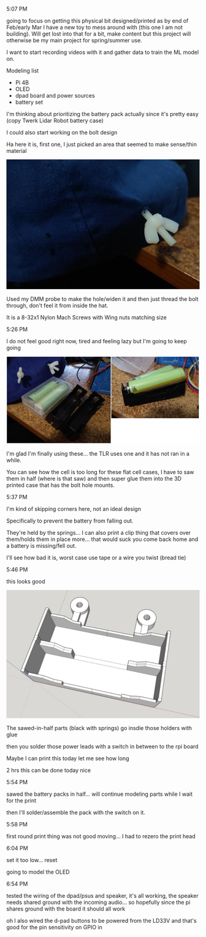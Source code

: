 5:07 PM

going to focus on getting this physical bit designed/printed as by end of Feb/early Mar I have a new toy to mess around with (this one I am not building). Will get lost into that for a bit, make content but this project will otherwise be my main project for spring/summer use.

I want to start recording videos with it and gather data to train the ML model on.

Modeling list

- Pi 4B
- OLED
- dpad board and power sources
- battery set

I'm thinking about prioritizing the battery pack actually since it's pretty easy (copy Twerk Lidar Robot battery case)

I could also start working on the bolt design

Ha here it is, first one, I just picked an area that seemed to make sense/thin material

<img src="../images/bolt-in-hat.JPG"/>

Used my DMM probe to make the hole/widen it and then just thread the bolt through, don't feel it from inside the hat.

It is a 8-32x1 Nylon Mach Screws with Wing nuts matching size

5:26 PM

I do not feel good right now, tired and feeling lazy but I'm going to keep going

<img src="../images/batteries.JPG"/>

I'm glad I'm finally using these... the TLR uses one and it has not ran in a while.

You can see how the cell is too long for these flat cell cases, I have to saw them in half (where is that saw) and then super glue them into the 3D printed case that has the bolt hole mounts.

5:37 PM

I'm kind of skipping corners here, not an ideal design

Specifically to prevent the battery from falling out.

They're held by the springs... I can also print a clip thing that covers over them/holds them in place more... that would suck you come back home and a battery is missing/fell out.

I'll see how bad it is, worst case use tape or a wire you twist (bread tie)

5:46 PM

this looks good

<img src="../images/simple-parallel-battery-box.JPG"/>

The sawed-in-half parts (black with springs) go insdie those holders with glue

then you solder those power leads with a switch in between to the rpi board

Maybe I can print this today let me see how long

2 hrs this can be done today nice

5:54 PM

sawed the battery packs in half... will continue modeling parts while I wait for the print

then I'll solder/assemble the pack with the switch on it.

5:58 PM

first round print thing was not good moving... I had to rezero the print head

6:04 PM

set it too low... reset

going to model the OLED

6:54 PM

tested the wiring of the dpad/psus and speaker, it's all working, the speaker needs shared ground with the incoming audio... so hopefully since the pi shares ground with the board it should all work

oh I also wired the d-pad buttons to be powered from the LD33V and that's good for the pin sensitivity on GPIO in


